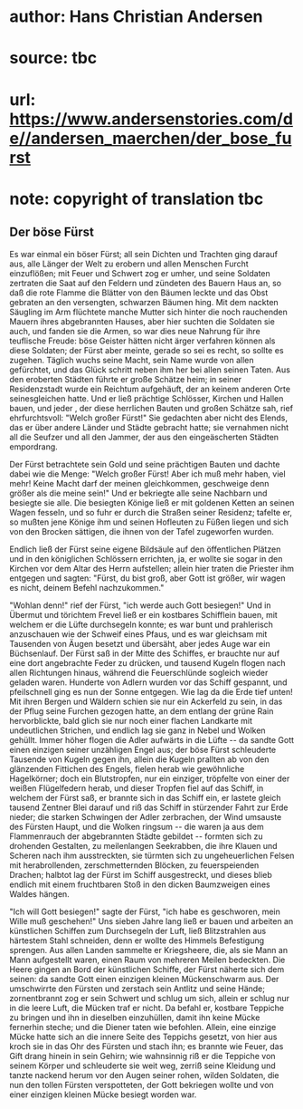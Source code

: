 # author: Hans Christian Andersen
# source: tbc
# url: https://www.andersenstories.com/de//andersen_maerchen/der_bose_furst
# note: copyright of translation tbc

## Der böse Fürst 

Es war einmal ein böser Fürst; all sein Dichten und Trachten ging darauf
aus, alle Länger der Welt zu erobern und allen Menschen Furcht
einzuflößen; mit Feuer und Schwert zog er umher, und seine Soldaten
zertraten die Saat auf den Feldern und zündeten des Bauern Haus an, so
daß die rote Flamme die Blätter von den Bäumen leckte und das Obst
gebraten an den versengten, schwarzen Bäumen hing. Mit dem nackten
Säugling im Arm flüchtete manche Mutter sich hinter die noch rauchenden
Mauern ihres abgebrannten Hauses, aber hier suchten die Soldaten sie
auch, und fanden sie die Armen, so war dies neue Nahrung für ihre
teuflische Freude: böse Geister hätten nicht ärger verfahren können als
diese Soldaten; der Fürst aber meinte, gerade so sei es recht, so sollte
es zugehen. Täglich wuchs seine Macht, sein Name wurde von allen
gefürchtet, und das Glück schritt neben ihm her bei allen seinen Taten.
Aus den eroberten Städten führte er große Schätze heim; in seiner
Residenzstadt wurde ein Reichtum aufgehäuft, der an keinem anderen Orte
seinesgleichen hatte. Und er ließ prächtige Schlösser, Kirchen und
Hallen bauen, und jeder , der diese herrlichen Bauten und großen Schätze
sah, rief ehrfurchtsvoll: "Welch großer Fürst!" Sie gedachten aber
nicht des Elends, das er über andere Länder und Städte gebracht hatte;
sie vernahmen nicht all die Seufzer und all den Jammer, der aus den
eingeäscherten Städten empordrang.

Der Fürst betrachtete sein Gold und seine prächtigen Bauten und dachte
dabei wie die Menge: "Welch großer Fürst! Aber ich muß mehr haben, viel
mehr! Keine Macht darf der meinen gleichkommen, geschweige denn größer
als die meine sein!" Und er bekriegte alle seine Nachbarn und besiegte
sie alle. Die besiegten Könige ließ er mit goldenen Ketten an seinen
Wagen fesseln, und so fuhr er durch die Straßen seiner Residenz; tafelte
er, so mußten jene Könige ihm und seinen Hofleuten zu Füßen liegen und
sich von den Brocken sättigen, die ihnen von der Tafel zugeworfen
wurden.

Endlich ließ der Fürst seine eigene Bildsäule auf den öffentlichen
Plätzen und in den königlichen Schlössern errichten, ja, er wollte sie
sogar in den Kirchen vor dem Altar des Herrn aufstellen; allein hier
traten die Priester ihm entgegen und sagten: "Fürst, du bist groß, aber
Gott ist größer, wir wagen es nicht, deinem Befehl nachzukommen."

"Wohlan denn!" rief der Fürst, "ich werde auch Gott besiegen!" Und
in Übermut und törichtem Frevel ließ er ein kostbares Schifflein bauen,
mit welchem er die Lüfte durchsegeln konnte; es war bunt und prahlerisch
anzuschauen wie der Schweif eines Pfaus, und es war gleichsam mit
Tausenden von Äugen besetzt und übersäht, aber jedes Auge war ein
Büchsenlauf. Der Fürst saß in der Mitte des Schiffes, er brauchte nur
auf eine dort angebrachte Feder zu drücken, und tausend Kugeln flogen
nach allen Richtungen hinaus, während die Feuerschlünde sogleich wieder
geladen waren. Hunderte von Adlern wurden vor das Schiff gespannt, und
pfeilschnell ging es nun der Sonne entgegen. Wie lag da die Erde tief
unten! Mit ihren Bergen und Wäldern schien sie nur ein Ackerfeld zu
sein, in das der Pflug seine Furchen gezogen hatte, an dem entlang der
grüne Rain hervorblickte, bald glich sie nur noch einer flachen
Landkarte mit undeutlichen Strichen, und endlich lag sie ganz in Nebel
und Wolken gehüllt. Immer höher flogen die Adler aufwärts in die Lüfte
-- da sandte Gott einen einzigen seiner unzähligen Engel aus; der böse
Fürst schleuderte Tausende von Kugeln gegen ihn, allein die Kugeln
prallten ab von den glänzenden Fittichen des Engels, fielen herab wie
gewöhnliche Hagelkörner; doch ein Blutstropfen, nur ein einziger,
tröpfelte von einer der weißen Flügelfedern herab, und dieser Tropfen
fiel auf das Schiff, in welchem der Fürst saß, er brannte sich in das
Schiff ein, er lastete gleich tausend Zentner Blei darauf und riß das
Schiff in stürzender Fahrt zur Erde nieder; die starken Schwingen der
Adler zerbrachen, der Wind umsauste des Fürsten Haupt, und die Wolken
ringsum -- die waren ja aus dem Flammenrauch der abgebrannten Städte
gebildet -- formten sich zu drohenden Gestalten, zu meilenlangen
Seekrabben, die ihre Klauen und Scheren nach ihm ausstreckten, sie
türmten sich zu ungeheuerlichen Felsen mit herabrollenden,
zerschmetternden Blöcken, zu feuerspeienden Drachen; halbtot lag der
Fürst im Schiff ausgestreckt, und dieses blieb endlich mit einem
fruchtbaren Stoß in den dicken Baumzweigen eines Waldes hängen.

"Ich will Gott besiegen!" sagte der Fürst, "ich habe es geschworen,
mein Wille muß geschehen!" Uns sieben Jahre lang ließ er bauen und
arbeiten an künstlichen Schiffen zum Durchsegeln der Luft, ließ
Blitzstrahlen aus härtestem Stahl schneiden, denn er wollte des Himmels
Befestigung sprengen. Aus allen Landen sammelte er Kriegsheere, die, als
sie Mann an Mann aufgestellt waren, einen Raum von mehreren Meilen
bedeckten. Die Heere gingen an Bord der künstlichen Schiffe, der Fürst
näherte sich dem seinen: da sandte Gott einen einzigen kleinen
Mückenschwarm aus. Der umschwirrte den Fürsten und zerstach sein Antlitz
und seine Hände; zornentbrannt zog er sein Schwert und schlug um sich,
allein er schlug nur in die leere Luft, die Mücken traf er nicht. Da
befahl er, kostbare Teppiche zu bringen und ihn in dieselben
einzuhüllen, damit ihn keine Mücke fernerhin steche; und die Diener
taten wie befohlen. Allein, eine einzige Mücke hatte sich an die innere
Seite des Teppichs gesetzt, von hier aus kroch sie in das Ohr des
Fürsten und stach ihn; es brannte wie Feuer, das Gift drang hinein in
sein Gehirn; wie wahnsinnig riß er die Teppiche von seinem Körper und
schleuderte sie weit weg, zerriß seine Kleidung und tanzte nackend herum
vor den Augen seiner rohen, wilden Soldaten, die nun den tollen Fürsten
verspotteten, der Gott bekriegen wollte und von einer einzigen kleinen
Mücke besiegt worden war.

